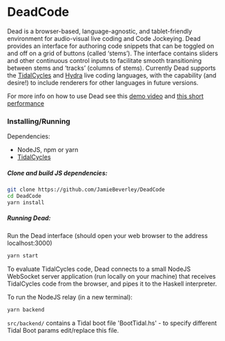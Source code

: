 # DeadCode

Dead is a browser-based, language-agnostic, and tablet-friendly environment for audio-visual live coding 
and Code Jockeying. Dead provides an interface for authoring code snippets that can be toggled on and off 
on a grid of buttons (called ‘stems’). The interface contains sliders and other continuous control inputs 
to facilitate smooth transitioning between stems and ‘tracks’ (columns of stems). Currently Dead supports 
the [TidalCycles](https://tidalcycles.org/index.php/Welcome) and [Hydra](https://github.com/ojack/hydra) live 
coding languages, with the capability (and desire!) to include renderers for other languages in future versions.

For more info on how to use Dead see this [demo video](https://youtu.be/nTBwdGbfgmU) and [this short performance](https://www.youtube.com/watch?v=kuJlpd2i25k)

### Installing/Running

Dependencies:
- NodeJS, npm or yarn
- [TidalCycles](https://tidalcycles.org/index.php/Installation)

##### Clone and build JS dependencies:
```bash
git clone https://github.com/JamieBeverley/DeadCode
cd DeadCode
yarn install
```

##### Running Dead:

Run the Dead interface (should open your web browser to the address localhost:3000)
```bash
yarn start
```
To evaluate TidalCycles code, Dead connects to a small NodeJS WebSocket server application (run locally on 
your machine) that receives TidalCycles code from the browser, and pipes it to the Haskell interpreter.

To run the NodeJS relay (in a new terminal):
```bash
yarn backend
```

`src/backend/` contains a Tidal boot file 'BootTidal.hs' - to specify different Tidal Boot params edit/replace this file.